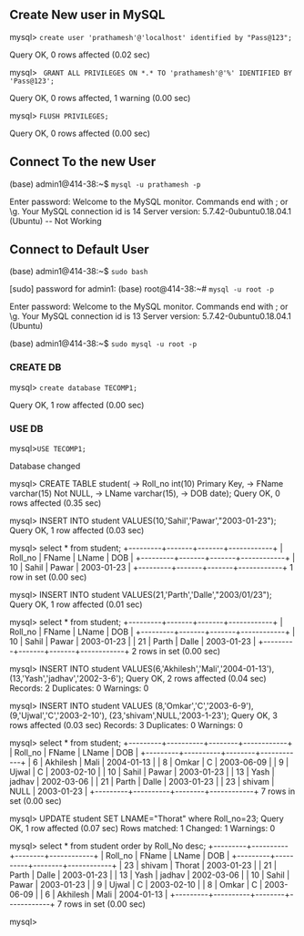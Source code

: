## Create New user in MySQL

mysql> ``` create user 'prathamesh'@'localhost' identified by "Pass@123"; ```

Query OK, 0 rows affected (0.02 sec)

mysql> ``` GRANT ALL PRIVILEGES ON *.* TO 'prathamesh'@'%' IDENTIFIED BY 'Pass@123';```

Query OK, 0 rows affected, 1 warning (0.00 sec)

mysql> ```FLUSH PRIVILEGES;```

Query OK, 0 rows affected (0.00 sec)

## Connect To the new User
(base) admin1@414-38:~$ ```mysql -u prathamesh -p ```

Enter password: 
Welcome to the MySQL monitor.  Commands end with ; or \g.
Your MySQL connection id is 14
Server version: 5.7.42-0ubuntu0.18.04.1 (Ubuntu)
-- Not Working

## Connect to Default User
(base) admin1@414-38:~$ ```sudo bash```

[sudo] password for admin1: 
(base) root@414-38:~# ```mysql -u root -p```

Enter password: 
Welcome to the MySQL monitor.  Commands end with ; or \g.
Your MySQL connection id is 13
Server version: 5.7.42-0ubuntu0.18.04.1 (Ubuntu)

(base) admin1@414-38:~$ ```sudo mysql -u root -p```


### CREATE DB

mysql> ```create database TECOMP1;```

Query OK, 1 row affected (0.00 sec)

### USE DB

mysql>```USE TECOMP1;```

Database changed

mysql> CREATE TABLE student(
    -> Roll_no int(10) Primary Key,
    -> FName varchar(15) Not NULL,
    -> LName varchar(15),
    -> DOB date);
Query OK, 0 rows affected (0.35 sec)

mysql> INSERT INTO student  VALUES(10,'Sahil','Pawar',"2003-01-23");
Query OK, 1 row affected (0.03 sec)

mysql> select * from student;
+---------+-------+-------+------------+
| Roll_no | FName | LName | DOB        |
+---------+-------+-------+------------+
|      10 | Sahil | Pawar | 2003-01-23 |
+---------+-------+-------+------------+
1 row in set (0.00 sec)

mysql> INSERT INTO student  VALUES(21,'Parth','Dalle',"2003/01/23");
Query OK, 1 row affected (0.01 sec)

mysql> select * from student;
+---------+-------+-------+------------+
| Roll_no | FName | LName | DOB        |
+---------+-------+-------+------------+
|      10 | Sahil | Pawar | 2003-01-23 |
|      21 | Parth | Dalle | 2003-01-23 |
+---------+-------+-------+------------+
2 rows in set (0.00 sec)

mysql> INSERT INTO student VALUES(6,'Akhilesh','Mali','2004-01-13'),(13,'Yash','jadhav','2002-3-6');
Query OK, 2 rows affected (0.04 sec)
Records: 2  Duplicates: 0  Warnings: 0

mysql> INSERT INTO student VALUES (8,'Omkar','C','2003-6-9'), (9,'Ujwal','C','2003-2-10'), (23,'shivam',NULL,'2003-1-23');
Query OK, 3 rows affected (0.03 sec)
Records: 3  Duplicates: 0  Warnings: 0

mysql> select * from student;                                                   +---------+----------+--------+------------+
| Roll_no | FName    | LName  | DOB        |
+---------+----------+--------+------------+
|       6 | Akhilesh | Mali   | 2004-01-13 |
|       8 | Omkar    | C      | 2003-06-09 |
|       9 | Ujwal    | C      | 2003-02-10 |
|      10 | Sahil    | Pawar  | 2003-01-23 |
|      13 | Yash     | jadhav | 2002-03-06 |
|      21 | Parth    | Dalle  | 2003-01-23 |
|      23 | shivam   | NULL   | 2003-01-23 |
+---------+----------+--------+------------+
7 rows in set (0.00 sec)

mysql> UPDATE student SET LNAME="Thorat" where Roll_no=23;
Query OK, 1 row affected (0.07 sec)
Rows matched: 1  Changed: 1  Warnings: 0

mysql> select * from student order by Roll_No desc;
+---------+----------+--------+------------+
| Roll_no | FName    | LName  | DOB        |
+---------+----------+--------+------------+
|      23 | shivam   | Thorat | 2003-01-23 |
|      21 | Parth    | Dalle  | 2003-01-23 |
|      13 | Yash     | jadhav | 2002-03-06 |
|      10 | Sahil    | Pawar  | 2003-01-23 |
|       9 | Ujwal    | C      | 2003-02-10 |
|       8 | Omkar    | C      | 2003-06-09 |
|       6 | Akhilesh | Mali   | 2004-01-13 |
+---------+----------+--------+------------+
7 rows in set (0.00 sec)

mysql> 
